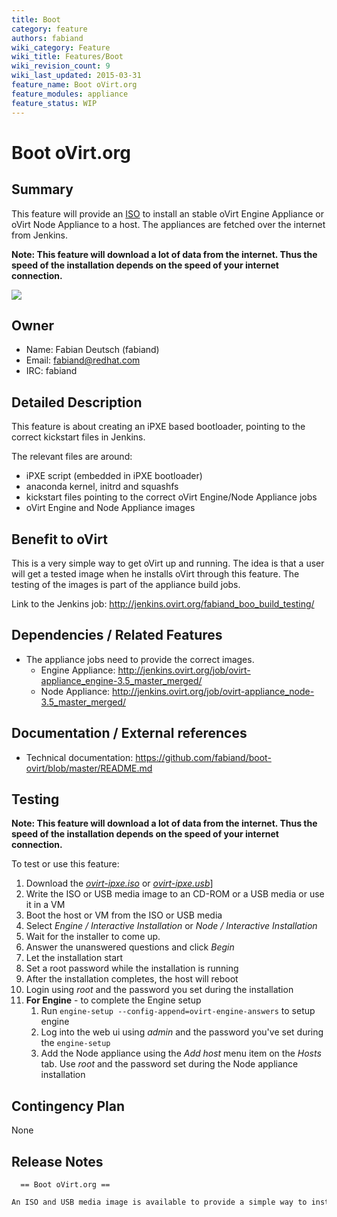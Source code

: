 ```yaml
---
title: Boot
category: feature
authors: fabiand
wiki_category: Feature
wiki_title: Features/Boot
wiki_revision_count: 9
wiki_last_updated: 2015-03-31
feature_name: Boot oVirt.org
feature_modules: appliance
feature_status: WIP
---
```


# Boot oVirt.org

## Summary

This feature will provide an [ISO](http://jenkins.ovirt.org/fabiand_boo_build_testing/) to install an stable oVirt Engine Appliance or oVirt Node Appliance to a host. The appliances are fetched over the internet from Jenkins.

**Note: This feature will download a lot of data from the internet. Thus the speed of the installation depends on the speed of your internet connection.**

![](/images/wiki/Ipxe-iso-screenshot.png)

## Owner

*   Name: Fabian Deutsch (fabiand)
*   Email: <fabiand@redhat.com>
*   IRC: fabiand

## Detailed Description

This feature is about creating an iPXE based bootloader, pointing to the correct kickstart files in Jenkins.

The relevant files are around:

*   iPXE script (embedded in iPXE bootloader)
*   anaconda kernel, initrd and squashfs
*   kickstart files pointing to the correct oVirt Engine/Node Appliance jobs
*   oVirt Engine and Node Appliance images

## Benefit to oVirt

This is a very simple way to get oVirt up and running. The idea is that a user will get a tested image when he installs oVirt through this feature. The testing of the images is part of the appliance build jobs.

Link to the Jenkins job: <http://jenkins.ovirt.org/fabiand_boo_build_testing/>

## Dependencies / Related Features

*   The appliance jobs need to provide the correct images.
    -   Engine Appliance: <http://jenkins.ovirt.org/job/ovirt-appliance_engine-3.5_master_merged/>
    -   Node Appliance: <http://jenkins.ovirt.org/job/ovirt-appliance_node-3.5_master_merged/>

## Documentation / External references

*   Technical documentation: <https://github.com/fabiand/boot-ovirt/blob/master/README.md>

## Testing

**Note: This feature will download a lot of data from the internet. Thus the speed of the installation depends on the speed of your internet connection.**

To test or use this feature:

1.  Download the [*ovirt-ipxe.iso*](http://jenkins.ovirt.org/user/fabiand/my-views/view/Node/job/fabiand_boo_build_testing/lastSuccessfulBuild/artifact/ovirt-ipxe.iso) or [*ovirt-ipxe.usb*](http://jenkins.ovirt.org/user/fabiand/my-views/view/Node/job/fabiand_boo_build_testing/lastSuccessfulBuild/artifact/ovirt-ipxe.usb)]
2.  Write the ISO or USB media image to an CD-ROM or a USB media or use it in a VM
3.  Boot the host or VM from the ISO or USB media
4.  Select *Engine / Interactive Installation* or *Node / Interactive Installation*
5.  Wait for the installer to come up.
6.  Answer the unanswered questions and click *Begin*
7.  Let the installation start
8.  Set a root password while the installation is running
9.  After the installation completes, the host will reboot
10. Login using *root* and the password you set during the installation
11. **For Engine** - to complete the Engine setup
    1.  Run `engine-setup --config-append=ovirt-engine-answers` to setup engine
    2.  Log into the web ui using *admin* and the password you've set during the `engine-setup`
    3.  Add the Node appliance using the *Add host* menu item on the *Hosts* tab. Use *root* and the password set during the Node appliance installation

## Contingency Plan

None

## Release Notes

      == Boot oVirt.org ==
      An ISO and USB media image is available to provide a simple way to install the oVirt Engine and oVirt Node appliances.



